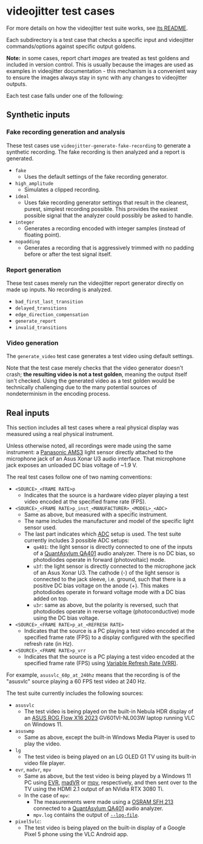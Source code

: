 # videojitter test cases

For more details on how the videojitter test suite works, see [its README][].

Each subdirectory is a test case that checks a specific input and videojitter
commands/options against specific output goldens.

**Note:** in some cases, report chart _images_ are treated as test goldens and
included in version control. This is usually because the images are used as
examples in videojitter documentation - this mechanism is a convenient way to
ensure the images always stay in sync with any changes to videojitter outputs.

Each test case falls under one of the following:

## Synthetic inputs

### Fake recording generation and analysis

These test cases use `videojitter-generate-fake-recording` to generate a
synthetic recording. The fake recording is then analyzed and a report is
generated.

- `fake`
  - Uses the default settings of the fake recording generator.
- `high_amplitude`
  - Simulates a clipped recording.
- `ideal`
  - Uses fake recording generator settings that result in the cleanest, purest,
    simplest recording possible. This provides the easiest possible signal that
    the analyzer could possibly be asked to handle.
- `integer`
  - Generates a recording encoded with integer samples (instead of floating
    point).
- `nopadding`
  - Generates a recording that is aggressively trimmed with no padding before or
    after the test signal itself.

### Report generation

These test cases merely run the videojitter report generator directly on made up
inputs. No recording is analyzed.

- `bad_first_last_transition`
- `delayed_transitions`
- `edge_direction_compensation`
- `generate_report`
- `invalid_transitions`

### Video generation

The `generate_video` test case generates a test video using default settings.

Note that the test case merely checks that the video generator doesn't crash;
**the resulting video is not a test golden**, meaning the output itself isn't
checked. Using the generated video as a test golden would be technically
challenging due to the many potential sources of nondeterminism in the encoding
process.

## Real inputs

This section includes all test cases where a real physical display was measured
using a real physical instrument.

Unless otherwise noted, all recordings were made using the same instrument: a
[Panasonic AMS3][] light sensor directly attached to the microphone jack of an
Asus Xonar U3 audio interface. That microphone jack exposes an unloaded DC bias
voltage of ~1.9 V.

The real test cases follow one of two naming conventions:

- `<SOURCE>_<FRAME RATE>p`
  - Indicates that the source is a hardware video player playing a test video
    encoded at the specified frame rate (FPS).
- `<SOURCE>_<FRAME RATE>p_inst_<MANUFACTURER>_<MODEL>_<ADC>`
  - Same as above, but measured with a specific instrument.
  - The name includes the manufacturer and model of the specific light sensor
    used.
  - The last part indicates which [ADC][] setup is used. The test suite
    currently includes 3 possible ADC setups:
    - `qa401`: the light sensor is directly connected to one of the inputs of a
      [QuantAsylum QA401][] audio analyzer. There is no DC bias, so photodiodes
      operate in forward (photovoltaic) mode.
    - `u3f`: the light sensor is directly connected to the microphone jack of an
      Asus Xonar U3. The cathode (-) of the light sensor is connected to the
      jack sleeve, i.e. ground, such that there is a positive DC bias voltage on
      the anode (+). This makes photodiodes operate in forward voltage mode with
      a DC bias added on top.
    - `u3r`: same as above, but the polarity is reversed, such that photodiodes
      operate in reverse voltage (photoconductive) mode using the DC bias
      voltage.
- `<SOURCE>_<FRAME RATE>p_at_<REFRESH RATE>`
  - Indicates that the source is a PC playing a test video encoded at the
    specified frame rate (FPS) to a display configured with the specified
    refresh rate (in Hz).
- `<SOURCE>_<FRAME RATE>p_vrr`
  - Indicates that the source is a PC playing a test video encoded at the
    specified frame rate (FPS) using [Variable Refresh Rate (VRR)][].

For example, `asusvlc_60p_at_240hz` means that the recording is of the "asusvlc"
source playing a 60 FPS test video at 240 Hz.

The test suite currently includes the following sources:

- `asusvlc`
  - The test video is being played on the built-in Nebula HDR display of an
    [ASUS ROG Flow X16 2023][] GV601VI-NL003W laptop running VLC on Windows 11.
- `asuswmp`
  - Same as above, except the built-in Windows Media Player is used to play the
    video.
- `lg`
  - The test video is being played on an LG OLED G1 TV using its built-in video
    file player.
- `evr`, `madvr`, `mpv`
  - Same as above, but the test video is being played by a Windows 11 PC using
    [EVR][], [madVR][] or [mpv][], respectively, and then sent over to the TV
    using the HDMI 2.1 output of an NVidia RTX 3080 Ti.
  - In the case of `mpv`:
    - The measurements were made using a [OSRAM SFH 213][] connected to a
      [QuantAsylum QA401][] audio analyzer.
    - `mpv.log` contains the output of [`--log-file`][].
- `pixel5vlc`:
  - The test video is being played on the built-in display of a Google Pixel 5
    phone using the VLC Android app.

[ADC]: https://en.wikipedia.org/wiki/Analog-to-digital_converter
[ASUS ROG Flow X16 2023]:
  https://rog.asus.com/uk/laptops/rog-flow/rog-flow-x16-2023-series/
[EVR]:
  https://learn.microsoft.com/en-us/windows/win32/medfound/enhanced-video-renderer
[`--log-file`]: https://mpv.io/manual/stable/#options-log-file
[madvr]: https://forum.doom9.org/showthread.php?t=146228
[mpv]: https://mpv.io/
[its README]: ../README.md
[OSRAM SFH 213]:
  https://ams-osram.com/products/photodetectors/photodiodes/osram-radial-t1-34-sfh-213
[Panasonic AMS3]:
  https://industrial.panasonic.com/cdbs/www-data/pdf/ADD8000/ADD8000C6.pdf
[QuantAsylum QA401]: https://quantasylum.com/products/qa401-audio-analyzer
[Variable Refresh Rate (VRR)]:
  https://en.wikipedia.org/wiki/Variable_refresh_rate
